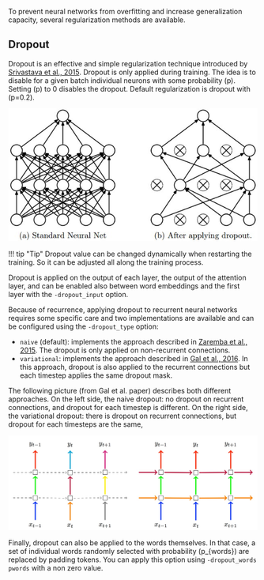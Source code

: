 To prevent neural networks from overfitting and increase generalization capacity, several regularization methods are available.

## Dropout

Dropout is an effective and simple regularization technique introduced by [Srivastava et al., 2015](http://www.jmlr.org/papers/volume15/srivastava14a.old/source/srivastava14a.pdf). Dropout is only applied during training. The idea is to disable for a given batch individual neurons with some probability \(p\). Setting \(p\) to 0 disables the dropout. Default regularization is dropout with \(p=0.2\).

![Dropout](../img/dropout.jpg)

!!! tip "Tip"
    Dropout value can be changed dynamically when restarting the training. So it can be adjusted all along the training process.

Dropout is applied on the output of each layer, the output of the attention layer, and can be enabled also between word embeddings and the first layer with the `-dropout_input` option.

Because of recurrence, applying dropout to recurrent neural networks requires some specific care and two implementations are available and can be configured using the `-dropout_type` option:

* `naive` (default): implements the approach described in [Zaremba et al., 2015](https://arxiv.org/pdf/1409.2329.pdf). The dropout is only applied on non-recurrent connections.
* `variational`: implements the approach described in [Gal et al., 2016](https://arxiv.org/pdf/1512.05287.pdf). In this approach, dropout is also applied to the recurrent connections but each timestep applies the same dropout mask.

The following picture (from Gal et al. paper) describes both different approaches. On the left side, the naive dropout: no dropout on recurrent connections, and dropout for each timestep is different. On the right side, the variational dropout: there is dropout on recurrent connections, but dropout for each timesteps are the same,

![Dropout Types](../img/dropout-type.jpg)

Finally, dropout can also be applied to the words themselves. In that case, a set of individual words randomly selected with probability \(p_{words}\) are replaced by padding tokens. You can apply this option using `-dropout_words pwords` with a non zero value.
